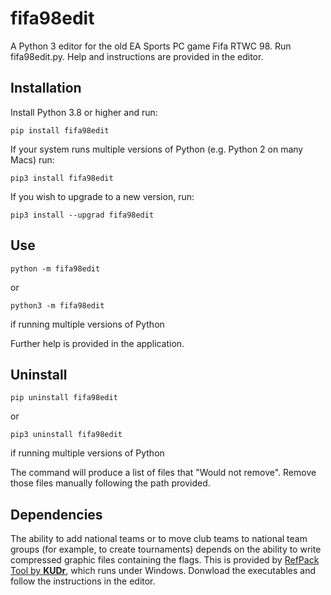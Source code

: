 # fifa98edit
A Python 3 editor for the old EA Sports PC game Fifa RTWC 98.
Run fifa98edit.py. Help and instructions are provided in the editor.

## Installation

Install Python 3.8 or higher and run:

    pip install fifa98edit

If your system runs multiple versions of Python (e.g. Python 2 on many Macs) run:

    pip3 install fifa98edit

If you wish to upgrade to a new version, run:


    pip3 install --upgrad fifa98edit


## Use

    python -m fifa98edit
or
    
    python3 -m fifa98edit 
if running multiple versions of Python

Further help is provided in the application.

## Uninstall

    pip uninstall fifa98edit
or
    
    pip3 uninstall fifa98edit
if running multiple versions of Python

The command will produce a list of files that "Would not remove". Remove those files manually following the path provided.

## Dependencies

The ability to add national teams or to move club teams to national team groups (for example, to create tournaments) depends on the ability to write compressed graphic files containing the flags. This is provided by [RefPack Tool by **KUDr**](https://github.com/MicaelJarniac/RefPack-Tool/tree/master/bin), which runs under Windows. Donwload the executables and follow the instructions in the editor.
